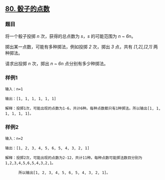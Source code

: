 ## [80. 骰子的点数](https://www.acwing.com/problem/content/76/)

### 题目

将一个骰子投掷 *n* 次，获得的总点数为 *s*，*s* 的可能范围为 *n ~ 6n*。

掷出某一点数，可能有多种掷法，例如投掷 *2* 次，掷出 *3* 点，共有 *[1,2],[2,1]* 两种掷法。

请求出投掷 *n* 次，掷出 *n ~ 6n* 点分别有多少种掷法。

### 样例1

```
输入：n=1

输出：[1, 1, 1, 1, 1, 1]

解释：投掷1次，可能出现的点数为1-6，共计6种。每种点数都只有1种掷法。所以输出[1, 1, 1, 1, 1, 1]。
```

### 样例2

```
输入：n=2

输出：[1, 2, 3, 4, 5, 6, 5, 4, 3, 2, 1]

解释：投掷2次，可能出现的点数为2-12，共计11种。每种点数可能掷法数目分别为1,2,3,4,5,6,5,4,3,2,1。

      所以输出[1, 2, 3, 4, 5, 6, 5, 4, 3, 2, 1]。
```

